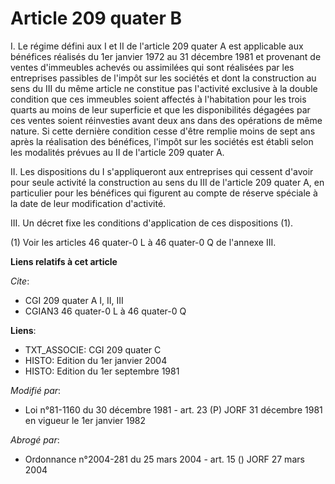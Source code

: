 # Article 209 quater B

I. Le régime défini aux I et II de l'article 209 quater A est applicable aux bénéfices réalisés du 1er janvier 1972 au 31
décembre 1981 et provenant de ventes d'immeubles achevés ou assimilées qui sont réalisées par les entreprises passibles de
l'impôt sur les sociétés et dont la construction au sens du III du même article ne constitue pas l'activité exclusive à la
double condition que ces immeubles soient affectés à l'habitation pour les trois quarts au moins de leur superficie et que
les disponibilités dégagées par ces ventes soient réinvesties avant deux ans dans des opérations de même nature. Si cette
dernière condition cesse d'être remplie moins de sept ans après la réalisation des bénéfices, l'impôt sur les sociétés est
établi selon les modalités prévues au II de l'article 209 quater A.

II. Les dispositions du I s'appliqueront aux entreprises qui cessent d'avoir pour seule activité la construction au sens du
III de l'article 209 quater A, en particulier pour les bénéfices qui figurent au compte de réserve spéciale à la date de leur
modification d'activité.

III. Un décret fixe les conditions d'application de ces dispositions (1).

(1) Voir les articles 46 quater-0 L à 46 quater-0 Q de l'annexe III.

**Liens relatifs à cet article**

_Cite_:

  - CGI 209 quater A I, II, III
  - CGIAN3 46 quater-0 L à 46 quater-0 Q

**Liens**:

  - TXT_ASSOCIE: CGI 209 quater C
  - HISTO: Edition du 1er janvier 2004
  - HISTO: Edition du 1er septembre 1981

_Modifié par_:

  - Loi n°81-1160 du 30 décembre 1981 - art. 23 (P) JORF 31 décembre 1981 en vigueur le 1er janvier 1982

_Abrogé par_:

  - Ordonnance n°2004-281 du 25 mars 2004 - art. 15 () JORF 27 mars 2004

